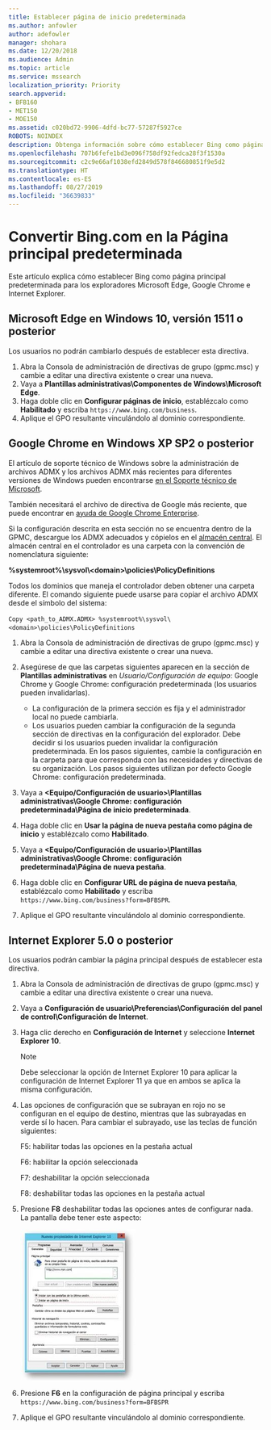 ```yaml
---
title: Establecer página de inicio predeterminada
ms.author: anfowler
author: adefowler
manager: shohara
ms.date: 12/20/2018
ms.audience: Admin
ms.topic: article
ms.service: mssearch
localization_priority: Priority
search.appverid:
- BFB160
- MET150
- MOE150
ms.assetid: c020bd72-9906-4dfd-bc77-57287f5927ce
ROBOTS: NOINDEX
description: Obtenga información sobre cómo establecer Bing como página principal predeterminada para su empresa con Microsoft Search.
ms.openlocfilehash: 707b6fefe1bd3e096f758df92fedca28f3f1530a
ms.sourcegitcommit: c2c9e66af1038efd2849d578f846680851f9e5d2
ms.translationtype: HT
ms.contentlocale: es-ES
ms.lasthandoff: 08/27/2019
ms.locfileid: "36639833"
---
```

# <a name="make-bingcom-the-default-home-page"></a>Convertir Bing.com en la Página principal predeterminada

Este artículo explica cómo establecer Bing como página principal predeterminada para los exploradores Microsoft Edge, Google Chrome e Internet Explorer. 
  
 
## <a name="microsoft-edge-on-windows-10-version-1511-or-later"></a>Microsoft Edge en Windows 10, versión 1511 o posterior

Los usuarios no podrán cambiarlo después de establecer esta directiva. 

1. Abra la Consola de administración de directivas de grupo (gpmc.msc) y cambie a editar una directiva existente o crear una nueva. 
1. Vaya a **Plantillas administrativas\Componentes de Windows\Microsoft Edge**.    
1. Haga doble clic en **Configurar páginas de inicio**, establézcalo como **Habilitado** y escriba `https://www.bing.com/business`.
1.  Aplique el GPO resultante vinculándolo al dominio correspondiente.

  
## <a name="google-chrome-on-windows-xp-sp2-or-later"></a>Google Chrome en Windows XP SP2 o posterior


El artículo de soporte técnico de Windows sobre la administración de archivos ADMX y los archivos ADMX más recientes para diferentes versiones de Windows pueden encontrarse [en el Soporte técnico de Microsoft](https://support.microsoft.com/es-ES/help/3087759/how-to-create-and-manage-the-central-store-for-group-policy-administra).

También necesitará el archivo de directiva de Google más reciente, que puede encontrar en [ayuda de Google Chrome Enterprise](https://support.google.com/chrome/a/answer/187202).
  
Si la configuración descrita en esta sección no se encuentra dentro de la GPMC, descargue los ADMX adecuados y cópielos en el [almacén central](https://docs.microsoft.com/es-ES/previous-versions/windows/it-pro/windows-vista/cc748955%28v%3dws.10%29). El almacén central en el controlador es una carpeta con la convención de nomenclatura siguiente:
  
 **%systemroot%\sysvol\\<domain\>\policies\PolicyDefinitions**
  
Todos los dominios que maneja el controlador deben obtener una carpeta diferente. El comando siguiente puede usarse para copiar el archivo ADMX desde el símbolo del sistema:
  
 `Copy <path_to_ADMX.ADMX> %systemroot%\sysvol\<domain>\policies\PolicyDefinitions`
  
1. Abra la Consola de administración de directivas de grupo (gpmc.msc) y cambie a editar una directiva existente o crear una nueva.
1. Asegúrese de que las carpetas siguientes aparecen en la sección de **Plantillas administrativas** en *Usuario/Configuración de equipo*: Google Chrome y Google Chrome: configuración predeterminada (los usuarios pueden invalidarlas).
   - La configuración de la primera sección es fija y el administrador local no puede cambiarla.
   - Los usuarios pueden cambiar la configuración de la segunda sección de directivas en la configuración del explorador. Debe decidir si los usuarios pueden invalidar la configuración predeterminada. En los pasos siguientes, cambie la configuración en la carpeta para que corresponda con las necesidades y directivas de su organización. Los pasos siguientes utilizan por defecto Google Chrome: configuración predeterminada.

1. Vaya a **&lt;Equipo/Configuración de usuario&gt;\Plantillas administrativas\Google Chrome: configuración predeterminada\Página de inicio predeterminada**. 
1. Haga doble clic en **Usar la página de nueva pestaña como página de inicio** y establézcalo como **Habilitado**. 
1. Vaya a **&lt;Equipo/Configuración de usuario&gt;\Plantillas administrativas\Google Chrome: configuración predeterminada\Página de nueva pestaña**. 
1. Haga doble clic en **Configurar URL de página de nueva pestaña**, establézcalo como **Habilitado** y escriba `https://www.bing.com/business?form=BFBSPR`. 
1. Aplique el GPO resultante vinculándolo al dominio correspondiente.

## <a name="internet-explorer-50-or-later"></a>Internet Explorer 5.0 o posterior
Los usuarios podrán cambiar la página principal después de establecer esta directiva. 

1. Abra la Consola de administración de directivas de grupo (gpmc.msc) y cambie a editar una directiva existente o crear una nueva.
    
2. Vaya a **Configuración de usuario\Preferencias\Configuración del panel de control\Configuración de Internet**.
    
3. Haga clic derecho en **Configuración de Internet** y seleccione **Internet Explorer 10**.
    
    > [!NOTE]
    > Debe seleccionar la opción de Internet Explorer 10 para aplicar la configuración de Internet Explorer 11 ya que en ambos se aplica la misma configuración. 
  
4. Las opciones de configuración que se subrayan en rojo no se configuran en el equipo de destino, mientras que las subrayadas en verde sí lo hacen. Para cambiar el subrayado, use las teclas de función siguientes:
    
    F5: habilitar todas las opciones en la pestaña actual
    
    F6: habilitar la opción seleccionada
    
    F7: deshabilitar la opción seleccionada
    
    F8: deshabilitar todas las opciones en la pestaña actual
    
5. Presione **F8** deshabilitar todas las opciones antes de configurar nada. La pantalla debe tener este aspecto: 
    
    ![Cuadro de diálogo Propiedades de Internet Explorer 10](media/2fd55755-5007-4e33-a795-c42ce2fcef4a.jpg)
  
6. Presione **F6** en la configuración de página principal y escriba `https://www.bing.com/business?form=BFBSPR`
    
7. Aplique el GPO resultante vinculándolo al dominio correspondiente.